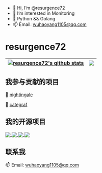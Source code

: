 - 👋 Hi, I’m @resurgence72
- 👀 I’m interested in Monitoring
- 🌱 Python && Golang
- 📫 Email: wuhaoyang1105@qq.com

# resurgence72
| <a href="https://github.com/resurgence72"><img align="center" src="https://github-readme-stats.vercel.app/api?username=resurgence72&count_private=true&show_icons=true&theme=buefy&include_all_commits&hide_border=true" alt="resurgence72's github stats" /></a> | <a href="https://github.com/resurgence72"><img align="center" src="https://github-readme-stats.vercel.app/api/top-langs/?username=resurgence72&hide=javascript,html,css&theme=buefy&layout=compact&hide_border=true" /></a> |
| ------------- | ------------- |


## 我参与贡献的项目

🌱  [nightingale](https://github.com/ccfos/nightingale)

🌱  [categraf](https://github.com/flashcatcloud/categraf)


## 我的开源项目
<a href="https://github.com/resurgence72/ProberMesh">
  <img align="center" src="https://github-readme-stats.vercel.app/api/pin/?username=resurgence72&repo=ProberMesh&theme=buefy" />
</a>
<a href="https://github.com/resurgence72/DHACron-WebUI">
  <img align="center" src="https://github-readme-stats.vercel.app/api/pin/?username=resurgence72&repo=DHACron-WebUI&theme=buefy" />
</a>
<a href="https://github.com/resurgence72/simple_inverted_index">
  <img align="center" src="https://github-readme-stats.vercel.app/api/pin/?username=resurgence72&repo=simple_inverted_index&theme=buefy" />
</a>
<a href="https://github.com/resurgence72/prome_dynamic_shard">
  <img align="center" src="https://github-readme-stats.vercel.app/api/pin/?username=resurgence72&repo=prome_dynamic_shard&theme=buefy" />
</a>


## 联系我

 📫  Email: wuhaoyang1105@qq.com
